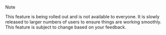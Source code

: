 > [!NOTE]
> This feature is being rolled out and is not available to everyone. It is slowly released to larger numbers of users to ensure things are working smoothly. This feature is subject to change based on your feedback.